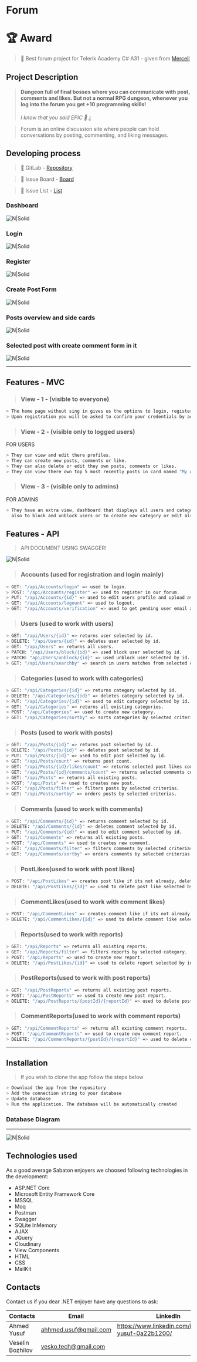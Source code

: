 # **Forum**

# **:trophy: Award**
>:rocket: Best forum project for Telerik Academy C# A31 - given from [Mercell](https://www.negometrix.com)

## Project Description
>#### Dungeon full of final bosses where you can communicate with post, comments and likes. But not a normal RPG dungeon, whenever you log into the forum you get +10 programming skills!
> _I know that you said EPIC :space_invader: ¿_

> Forum is an online discussion site where people can hold conversations by posting, commenting, and liking messages.

## Developing process
> :memo: GitLab - [Repository](https://gitlab.com/veselin-ahmed1/forum)

> :memo: Issue Board - [Board](https://gitlab.com/veselin-ahmed1/forum/-/boards/3501326)

> :memo: Issue List - [List](https://gitlab.com/veselin-ahmed1/forum/-/issues)

### Dashboard
![N|Solid](https://res.cloudinary.com/ddipdwbtm/image/upload/v1638959725/Gitlab-readme/Forum-Dashboard_tpggds.png)
### Login
![N|Solid](https://res.cloudinary.com/ddipdwbtm/image/upload/v1638713224/Gitlab-readme/Login-Forum_eows8v.png)
### Register
![N|Solid](https://res.cloudinary.com/ddipdwbtm/image/upload/v1638713396/Gitlab-readme/Forum-Register_labset.png)
### Create Post Form
![N|Solid](https://res.cloudinary.com/ddipdwbtm/image/upload/v1638713500/Gitlab-readme/Crete-Post-Forum_padwux.png)
### Posts overview and side cards
![N|Solid](https://res.cloudinary.com/ddipdwbtm/image/upload/v1638959955/Gitlab-readme/Post-Overview-Sidecards_afkvks.png)
### Selected post with create comment form in it
![N|Solid](https://res.cloudinary.com/ddipdwbtm/image/upload/v1638960129/Gitlab-readme/Selected-Post-W-Comments_llgdca.png)

---

## Features - MVC

> ### View - 1  - (visible to everyone)
```sh
> The home page without sing in gives us the options to login, register, search and filter posts too. 
> Upon registration you will be asked to confirm your credentials by accepting the confirmation email.
```
> ### View - 2 - (visible only to logged users)
FOR USERS
```sh
> They can view and edit there profiles.
> They can create new posts, comments or like.
> They can also delete or edit they own posts, comments or likes.
> They can view there own top 5 most recently posts in card named "My Active Posts". 
```
> ### View - 3 - (visible only to admins)
FOR ADMINS
```sh
> They have an extra view, dashboard that displays all users and categories, have an search option in it 
  also to block and unblock users or to create new category or edit already existing category.
```
## Features - API

> API DOCUMENT USING SWAGGER!

![N|Solid](https://res.cloudinary.com/ddipdwbtm/image/upload/v1638960849/Gitlab-readme/Forum-Swagger_glklm6.png)

> ### Accounts (used for registration and login mainly)
```sh
> GET: "/api/Accounts/login" => used to login.
> POST: "/api/Accounts/register" => used to register in our forum.
> PUT: "/api/Accounts/{id}" => used to edit users profile and upload avatar.
> GET: "/api/Accounts/logount" => used to logout.
> GET: "/api/Accounts/verification" => used to get pending user email and verification code to accept him as our homie.
```
> ### Users (used to work with users)
```sh
> GET: "/api/Users/{id}" => returns user selected by id.
> DELETE: "/api/Users/{id}" => deletes user selected by id.
> GET: "/api/Users" => returns all users.
> PATCH: "/api/Users/block/{id}" => used block user selected by id.
> PATCH: "api/Users/unblock/{id}" => used unblock user selected by id.
> GET: "/api/Users/searchby" => search in users matches from selected criterias.
```
> ### Categories (used to work with categories)
```sh
> GET: "/api/Categories/{id}" => returns category selected by id.
> DELETE: "/api/Categories/{id}" => deletes category selected by id.
> PUT: "/api/Categories/{id}" => used to edit category selected by id.
> GET: "/api/Categories" => returns all existing categories.
> POST: "/api/Categories" => used to create new category.
> GET: "/api/Categories/sortby" => sorts categories by selected criterias.
```
> ### Posts (used to work with posts)
```sh
> GET: "/api/Posts/{id}" => returns post selected by id.
> DELETE: "/api/Posts/{id}" => deletes post selected by id.
> PUT: "/api/Posts/{id}" => used to edit post selected by id.
> GET: "/api/Posts/count" => returns post count.
> GET: "/api/Posts/{id}/likes/count" => returns selected post likes count.
> GET: "/api/Posts/{id}/comments/count" => returns selected comments count.
> GET: "/api/Posts" => returns all existing posts.
> POST: "/api/Posts" => used to creates new post.
> GET: "/api/Posts/filter" => filters posts by selected criterias.
> GET: "/api/Posts/sortby" => orders posts by selected criterias.
```
> ### Comments (used to work with comments)
```sh
> GET: "/api/Comments/{id}" => returns comment selected by id.
> DELETE: "/api/Comments/{id}" => deletes comment selected by id.
> PUT: "/api/Comments/{id}" => used to edit comment selected by id.
> GET: "/api/Comments" => returns all existing posts.
> POST: "/api/Comments" => used to creates new comment.
> GET: "/api/Comments/filter" => filters comments by selected criterias.
> GET: "/api/Comments/sortby" => orders comments by selected criterias.
```
> ### PostLikes(used to work with post likes)
```sh
> POST: "/api/PostLikes" => creates post like if its not already, deletes it if its created and undelete it if the like was deleted before.
> DELETE: "/api/PostLikes/{id}" => used to delete post like selected by id.
```
> ### CommentLikes(used to work with comment likes)
```sh
> POST: "/api/CommentLikes" => creates comment like if its not already, deletes it if its created and undelete it if the like was deleted before.
> DELETE: "/api/CommentLikes/{id}" => used to delete comment like selected by id.
```
> ### Reports(used to work with reports)
```sh 
> GET: "/api/Reports" => returns all existing reports.
> GET: "/api/Reports/filter" => filters reports by selected category.
> POST: "/api/Reports" => used to create new report.
> DELETE: "/api/PostLikes/{id}" => used to delete report selected by id.
```
> ### PostReports(used to work with post reports)
```sh
> GET: "/api/PostReports" => returns all existing post reports.
> POST: "/api/PostReports" => used to create new post report.
> DELETE: "/api/PostReports/{postId}/{reportId}" => used to delete post report selected by post and report Id.
```
> ### CommentReports(used to work with comment reports)
```sh
> GET: "/api/CommentReports" => returns all existing comment reports.
> POST: "/api/CommentReports" => used to create new comment report.
> DELETE: "/api/CommentReports/{postId}/{reportId}" => used to delete comment report selected by comment and report Id.
```
---
## Installation
> If you wish to clone the app follow the steps below
```sh
> Download the app from the repository
> Add the connection string to your database
> Update database
> Run the application. The database will be automatically created
```
### Database Diagram
---
![N|Solid](https://res.cloudinary.com/ddipdwbtm/image/upload/v1638864917/Gitlab-readme/Forum-Database-Diagram_a9bllv.png)

## Technologies used
As a good average Sabaton enjoyers we choosed following technologies in the development: 
 - ASP.NET Core
 - Microsoft Entity Framework Core
 - MSSQL
 - Moq
 - Postman
 - Swagger
 - SQLite InMemory
 - AJAX
 - JQuery
 - Cloudinary
 - View Components
 - HTML
 - CSS
 - MailKit

## Contacts

Contact us if you dear .NET enjoyer have any questions to ask:

| Contacts | Email | LinkedIn |
| ------ | ------ | ------ |
| Ahmed Yusuf | ahhmed.usuf@gmail.com | https://www.linkedin.com/in/ahmed-yusuf-0a22b1200/ |
| Veselin Bozhilov | vesko.tech@gmail.com |  |
